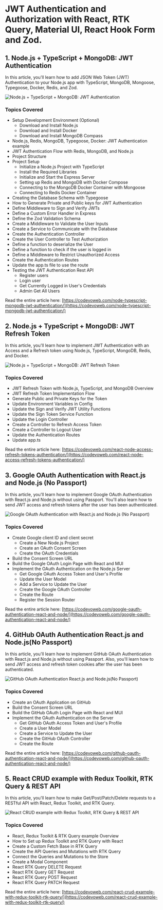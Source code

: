 # JWT Authentication and Authorization with React, RTK Query, Material UI, React Hook Form and Zod.

## 1. Node.js + TypeScript + MongoDB: JWT Authentication

In this article, you'll learn how to add JSON Web Token (JWT) Authentication to your Node.js app with TypeScript, MongoDB, Mongoose, Typegoose, Docker, Redis, and Zod.

![Node.js + TypeScript + MongoDB: JWT Authentication](https://codevoweb.com/wp-content/uploads/2022/04/Node.js-TypeScript-MongoDB-JWT-Authentication.webp)

### Topics Covered

- Setup Development Environment (Optional)
    - Download and Install Node.js
    - Download and Install Docker
    - Download and Install MongoDB Compass
- Node.js, Redis, MongoDB, Typegoose, Docker: JWT Authentication example
- JWT Authentication Flow with Redis, MongoDB, and Node.js
- Project Structure
- Project Setup
    - Initialize a Node.js Project with TypeScript
    - Install the Required Libraries
    - Initialize and Start the Express Server
    - Setting up Redis and MongoDB with Docker Compose
    - Connecting to the MongoDB Docker Container with Mongoose
    - Connecting to Redis Docker Container
- Creating the Database Schema with Typegoose
- How to Generate Private and Public keys for JWT Authentication
- Define Middleware to Sign and Verify JWTs
- Define a Custom Error Handler in Express
- Define the Zod Validation Schema
- Create a Middleware to Validate the User Inputs
- Create a Service to Communicate with the Database
- Create the Authentication Controller
- Create the User Controller to Test Authorization
- Define a function to deserialize the User
- Define a function to check if the user is logged in
- Define a Middleware to Restrict Unauthorized Access
- Create the Authentication Routes
- Update the app.ts file to use the route
- Testing the JWT Authentication Rest API
    - Register users
    - Login user
    - Get Currently Logged in User's Credentials
    - Admin Get All Users

Read the entire article here: [https://codevoweb.com/node-typescript-mongodb-jwt-authentication/](https://codevoweb.com/node-typescript-mongodb-jwt-authentication/)

## 2. Node.js + TypeScript + MongoDB: JWT Refresh Token

In this article, you'll learn how to implement JWT Authentication with an Access and a Refresh token using Node.js, TypeScript, MongoDB, Redis, and Docker.

![Node.js + TypeScript + MongoDB: JWT Refresh Token](https://codevoweb.com/wp-content/uploads/2022/04/Node.js-TypeScript-MongoDB-JWT-Refresh-Token.webp)

### Topics Covered

- JWT Refresh Token with Node.js, TypeScript, and MongoDB Overview
- JWT Refresh Token Implementation Flow
- Generate Public and Private Keys for the Token
- Update Environment Variables in Config
- Update the Sign and Verify JWT Utility Functions
- Update the Sign Token Service Function
- Update the Login Controller
- Create a Controller to Refresh Access Token
- Create a Controller to Logout User
- Update the Authentication Routes
- Update app.ts

Read the entire article here: [https://codevoweb.com/react-node-access-refresh-tokens-authentication/](https://codevoweb.com/react-node-access-refresh-tokens-authentication/)

## 3. Google OAuth Authentication with React.js and Node.js (No Passport)

In this article, you'll learn how to implement Google OAuth Authentication with React.js and Node.js without using Passport. 
You'll also learn how to send JWT access and refresh tokens after the user has been authenticated.

![Google OAuth Authentication with React.js and Node.js (No Passport)](https://codevoweb.com/wp-content/uploads/2022/06/Google-OAuth-Authentication-React.js-and-Node.jsNo-Passport.webp)

### Topics Covered

- Create Google client ID and client secret
    - Create a New Node.js Project
    - Create an OAuth Consent Screen
    - Create the OAuth Credentials
- Build the Consent Screen URL
- Build the Google OAuth Login Page with React and MUI
- Implement the OAuth Authentication on the Node.js Server
    - Get Google OAuth Access Token and User's Profile
    - Update the User Model
    - Add a Service to Update the User
    - Create the Google OAuth Controller
    - Create the Route
    - Register the Session Router


Read the entire article here: [https://codevoweb.com/google-oauth-authentication-react-and-node/](https://codevoweb.com/google-oauth-authentication-react-and-node/)

## 4. GitHub OAuth Authentication React.js and Node.js(No Passport)

In this article, you'll learn how to implement GitHub OAuth Authentication with React.js and Node.js without using Passport. Also, you'll learn how to send JWT access and refresh token cookies after the user has been authenticated.

![GitHub OAuth Authentication React.js and Node.js(No Passport)](https://codevoweb.com/wp-content/uploads/2022/06/GitHub-OAuth-Authentication-React.js-and-Node.jsNo-Passport.png)

### Topics Covered

- Create an OAuth Application on GitHub
- Build the Consent Screen URL
- Build the GitHub OAuth Login Page with React and MUI
- Implement the OAuth Authentication on the Server
    - Get GitHub OAuth Access Token and User's Profile
    - Create a User Model
    - Create a Service to Update the User
    - Create the GitHub OAuth Controller
    - Create the Route


Read the entire article here: [https://codevoweb.com/github-oauth-authentication-react-and-node/](https://codevoweb.com/github-oauth-authentication-react-and-node/)

## 5. React CRUD example with Redux Toolkit, RTK Query & REST API

In this article, you'll learn how to make Get/Post/Patch/Delete requests to a RESTful API with React, Redux Toolkit, and RTK Query.

![React CRUD example with Redux Toolkit, RTK Query & REST API](https://codevoweb.com/wp-content/uploads/2022/06/React-CRUD-example-with-Redux-Toolkit-RTK-Query-REST-API.webp)

### Topics Covered

- React, Redux Toolkit & RTK Query example Overview
- How to Set up Redux Toolkit and RTK Query with React
- Create a Custom Fetch Base in RTK Query
- Create the API Queries and Mutations with RTK Query
- Connect the Queries and Mutations to the Store
- Create a Modal Component
- React RTK Query DELETE Request
- React RTK Query GET Request
- React RTK Query POST Request
- React RTK Query PATCH Request

Read the entire article here: [https://codevoweb.com/react-crud-example-with-redux-toolkit-rtk-query/](https://codevoweb.com/react-crud-example-with-redux-toolkit-rtk-query/)


